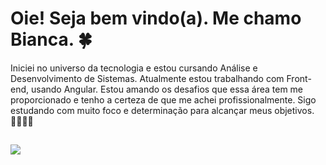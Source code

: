 # Oie! Seja bem vindo(a). Me chamo Bianca. :four_leaf_clover:

Iniciei no universo da tecnologia e estou cursando Análise e Desenvolvimento de Sistemas. Atualmente estou trabalhando com Front-end, usando Angular. Estou amando os desafios que essa área tem me proporcionado e tenho a certeza de que me achei profissionalmente. Sigo estudando com muito foco e determinação para alcançar meus objetivos. 👩🏻‍💻:black_heart:

##

<div>
  <a href="https://www.linkedin.com/in/bia-santana/" target="_blank"><img src="https://img.shields.io/badge/LinkedIn-0077B5?style=for-the-badge&logo=linkedin&logoColor=white">
</div>


